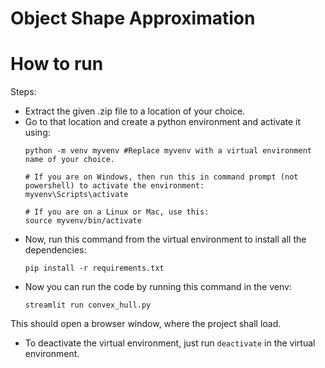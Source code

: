 # Object Shape Approximation


# How to run
Steps:
- Extract the given .zip file to a location of your choice.
- Go to that location and create a python environment and activate it using:
    ```python3
    python -m venv myvenv #Replace myvenv with a virtual environment name of your choice.

    # If you are on Windows, then run this in command prompt (not powershell) to activate the environment:
    myvenv\Scripts\activate

    # If you are on a Linux or Mac, use this:
    source myvenv/bin/activate    
    ```
- Now, run this command from the virtual environment to install all the dependencies:
    ```python3
    pip install -r requirements.txt
    ```
- Now you can run the code by running this command in the venv:
    ```python3
    streamlit run convex_hull.py
    ```
This should open a browser window, where the project shall load.

- To deactivate the virtual environment, just run ```deactivate``` in the virtual environment.